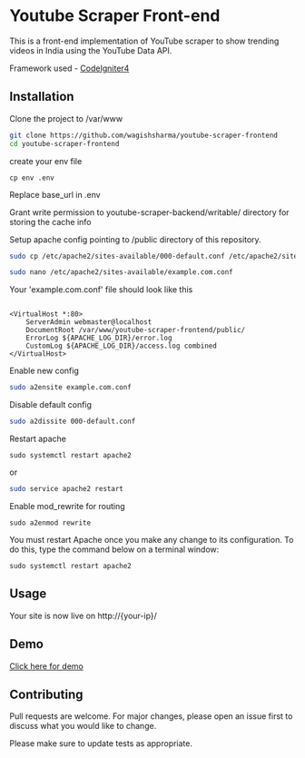 # Youtube Scraper Front-end

This is a front-end implementation of YouTube scraper to show trending videos in India using the YouTube Data API. 

Framework used - [CodeIgniter4](https://codeigniter.com/user_guide/intro/index.html)

## Installation

Clone the project to /var/www


```bash
git clone https://github.com/wagishsharma/youtube-scraper-frontend
cd youtube-scraper-frontend
```
create your env file 

``` cp env .env ```

Replace base_url in .env

Grant write permission to youtube-scraper-backend/writable/ directory for storing the cache info

Setup apache config pointing to /public directory of this repository.

```bash
sudo cp /etc/apache2/sites-available/000-default.conf /etc/apache2/sites-available/example.com.conf

sudo nano /etc/apache2/sites-available/example.com.conf


```
Your 'example.com.conf' file should look like this 
```

<VirtualHost *:80>
    ServerAdmin webmaster@localhost
    DocumentRoot /var/www/youtube-scraper-frontend/public/
    ErrorLog ${APACHE_LOG_DIR}/error.log
    CustomLog ${APACHE_LOG_DIR}/access.log combined
</VirtualHost>

```
Enable new config

``` bash
sudo a2ensite example.com.conf
```

Disable default config

```bash
sudo a2dissite 000-default.conf

```

Restart apache
```
sudo systemctl restart apache2

```
or

```bash
sudo service apache2 restart

```


Enable mod_rewrite for routing

```sudo a2enmod rewrite```

You must restart Apache once you make any change to its configuration. To do this, type the command below on a terminal window:

```sudo systemctl restart apache2```

## Usage

Your site is now live on http://{your-ip}/

## Demo

[Click here for demo](http://134.209.144.213/)

## Contributing
Pull requests are welcome. For major changes, please open an issue first to discuss what you would like to change.

Please make sure to update tests as appropriate.